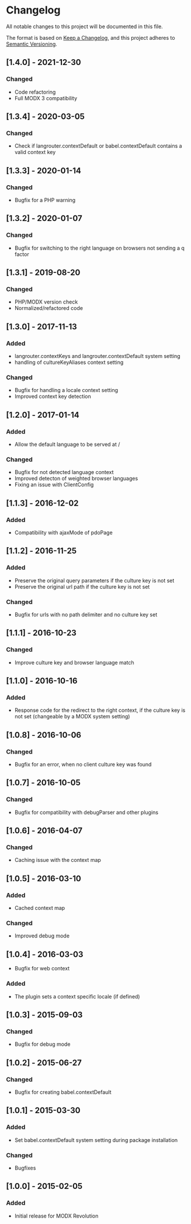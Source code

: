# Changelog

All notable changes to this project will be documented in this file.

The format is based on [Keep a Changelog](https://keepachangelog.com/en/1.0.0/),
and this project adheres to [Semantic Versioning](https://semver.org/spec/v2.0.0.html).

## [1.4.0] - 2021-12-30

### Changed

- Code refactoring
- Full MODX 3 compatibility

## [1.3.4] - 2020-03-05

### Changed

- Check if langrouter.contextDefault or babel.contextDefault contains a valid context key

## [1.3.3] - 2020-01-14

### Changed

- Bugfix for a PHP warning

## [1.3.2] - 2020-01-07

### Changed

- Bugfix for switching to the right language on browsers not sending a q factor

## [1.3.1] - 2019-08-20

### Changed

- PHP/MODX version check
- Normalized/refactored code

## [1.3.0] - 2017-11-13

### Added

- langrouter.contextKeys and langrouter.contextDefault system setting
- handling of cultureKeyAliases context setting

### Changed

- Bugfix for handling a locale context setting
- Improved context key detection

## [1.2.0] - 2017-01-14

### Added

- Allow the default language to be served at /

### Changed

- Bugfix for not detected language context
- Improved detecton of weighted browser languages
- Fixing an issue with ClientConfig

## [1.1.3] - 2016-12-02

### Added

- Compatibility with ajaxMode of pdoPage

## [1.1.2] - 2016-11-25

### Added

- Preserve the original query parameters if the culture key is not set
- Preserve the original url path if the culture key is not set

### Changed

- Bugfix for urls with no path delimiter and no culture key set

## [1.1.1] - 2016-10-23

### Changed

- Improve culture key and browser language match

## [1.1.0] - 2016-10-16

### Added

- Response code for the redirect to the right context, if the culture key is not set (changeable by a MODX system setting)

## [1.0.8] - 2016-10-06

### Changed

- Bugfix for an error, when no client culture key was found

## [1.0.7] - 2016-10-05

### Changed

- Bugfix for compatibility with debugParser and other plugins

## [1.0.6] - 2016-04-07

### Changed

- Caching issue with the context map

## [1.0.5] - 2016-03-10

### Added

- Cached context map

### Changed

- Improved debug mode

## [1.0.4] - 2016-03-03

- Bugfix for web context

### Added

- The plugin sets a context specific locale (if defined)

## [1.0.3] - 2015-09-03

### Changed

- Bugfix for debug mode

## [1.0.2] - 2015-06-27

### Changed

- Bugfix for creating babel.contextDefault

## [1.0.1] - 2015-03-30

### Added

- Set babel.contextDefault system setting during package installation

### Changed

- Bugfixes

## [1.0.0] - 2015-02-05

### Added

- Initial release for MODX Revolution
